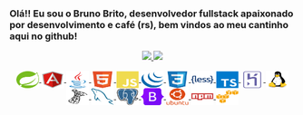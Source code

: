 ### Olá!! Eu sou o Bruno Brito, desenvolvedor fullstack apaixonado por desenvolvimento e café (rs), bem vindos ao meu cantinho aqui no github!


<div align="center">
  <a href="https://github.com/brunopbrito31">
  <img height="180em" src="https://github-readme-stats.vercel.app/api?username=brunopbrito31&show_icons=true&theme=dracula&include_all_commits=true&count_private=true"/>
  <img height="180em" src="https://github-readme-stats.vercel.app/api/top-langs/?username=brunopbrito31&layout=compact&langs_count=7&theme=dracula"/>
</div>
<div style="display: inline_block" align="center"><br>
  <img align="center" alt="Bruno-spring" height="30" width="40" src="https://raw.githubusercontent.com/devicons/devicon/master/icons/spring/spring-original.svg">
  <img align="center" alt="Bruno-angular" height="30" width="40" src="https://raw.githubusercontent.com/devicons/devicon/master/icons/angularjs/angularjs-original.svg">
  <img align="center" alt="Bruno-java" height="30" width="40" src="https://raw.githubusercontent.com/devicons/devicon/master/icons/java/java-original.svg">
  <img align="center" alt="Bruno-HTML" height="30" width="40" src="https://raw.githubusercontent.com/devicons/devicon/master/icons/html5/html5-original.svg">
  <img align="center" alt="Bruno-Js" height="30" width="40" src="https://raw.githubusercontent.com/devicons/devicon/master/icons/javascript/javascript-plain.svg">
  <img align="center" alt="Bruno-jquery" height="30" width="40" src="https://raw.githubusercontent.com/devicons/devicon/master/icons/jquery/jquery-original.svg">
  <img align="center" alt="Bruno-CSS" height="30" width="40" src="https://raw.githubusercontent.com/devicons/devicon/master/icons/css3/css3-original.svg">
  <img align="center" alt="Bruno-less" height="30" width="40" src="https://raw.githubusercontent.com/devicons/devicon/master/icons/less/less-plain-wordmark.svg">
  <img align="center" alt="Bruno-Ts" height="30" width="40" src="https://raw.githubusercontent.com/devicons/devicon/master/icons/typescript/typescript-plain.svg">
  <img align="center" alt="Bruno-heroku" height="30" width="40" src="https://raw.githubusercontent.com/devicons/devicon/master/icons/heroku/heroku-original.svg">
  <img align="center" alt="Bruno-linux" height="30" width="40" src="https://raw.githubusercontent.com/devicons/devicon/master/icons/linux/linux-original.svg">
  <img align="center" alt="Bruno-sqlss" height="30" width="40" src="https://raw.githubusercontent.com/devicons/devicon/master/icons/microsoftsqlserver/microsoftsqlserver-plain.svg">
  <img align="center" alt="Bruno-mysql" height="30" width="40" src="https://raw.githubusercontent.com/devicons/devicon/master/icons/mysql/mysql-original.svg">
  <img align="center" alt="Bruno-linux" height="30" width="40" src="https://raw.githubusercontent.com/devicons/devicon/master/icons/postgresql/postgresql-original.svg">
  <img align="center" alt="Bruno-linux" height="30" width="40" src="https://raw.githubusercontent.com/devicons/devicon/master/icons/bootstrap/bootstrap-original.svg">
  <img align="center" alt="Bruno-linux" height="30" width="40" src="https://raw.githubusercontent.com/devicons/devicon/master/icons/ubuntu/ubuntu-plain-wordmark.svg">
  <img align="center" alt="Bruno-linux" height="30" width="40" src="https://raw.githubusercontent.com/devicons/devicon/master/icons/npm/npm-original-wordmark.svg">
  <img align="center" alt="Bruno-linux" height="30" width="40" src="https://raw.githubusercontent.com/devicons/devicon/master/icons/amazonwebservices/amazonwebservices-original.svg">
</div>
  
  ##
  
